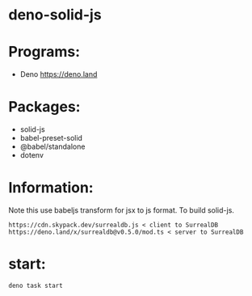 # deno-solid-js

# Programs:
- Deno https://deno.land

# Packages:
- solid-js
- babel-preset-solid
- @babel/standalone
- dotenv

# Information:
  Note this use babeljs transform for jsx to js format. To build solid-js.

```
https://cdn.skypack.dev/surrealdb.js < client to SurrealDB
https://deno.land/x/surrealdb@v0.5.0/mod.ts < server to SurrealDB
```

# start:
```
deno task start
```


